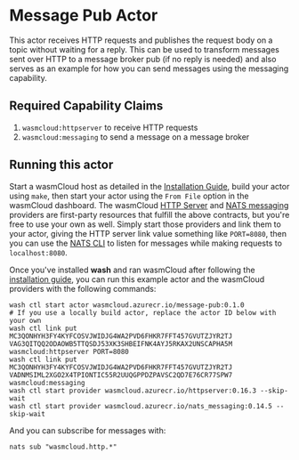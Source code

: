 # Message Pub Actor

This actor receives HTTP requests and publishes the request body on a topic without waiting for a reply. This can be used to transform messages sent over HTTP to a message broker pub (if no reply is needed) and also serves as an example for how you can send messages using the messaging capability.

## Required Capability Claims
1. `wasmcloud:httpserver` to receive HTTP requests
1. `wasmcloud:messaging` to send a message on a message broker

## Running this actor
Start a wasmCloud host as detailed in the [Installation Guide](https://wasmcloud.dev/overview/installation/), build your actor using `make`, then start your actor using the `From File` option in the wasmCloud dashboard. The wasmCloud [HTTP Server](https://github.com/wasmCloud/capability-providers/tree/main/httpserver-rs) and [NATS messaging](https://github.com/wasmCloud/capability-providers/tree/main/nats) providers are first-party resources that fulfill the above contracts, but you're free to use your own as well. Simply start those providers and link them to your actor, giving the HTTP server link value something like `PORT=8080`, then you can use the [NATS CLI](https://github.com/nats-io/natscli) to listen for messages while making requests to `localhost:8080`.

Once you've installed **wash** and ran wasmCloud after following the [installation guide](https://wasmcloud.dev/overview/installation/), you can run this example actor and the wasmCloud providers with the following commands:
```
wash ctl start actor wasmcloud.azurecr.io/message-pub:0.1.0
# If you use a locally build actor, replace the actor ID below with your own
wash ctl link put MC3QONHYH3FY4KYFCOSVJWIDJG4WA2PVD6FHKR7FFT457GVUTZJYR2TJ VAG3QITQQ2ODAOWB5TTQSDJ53XK3SHBEIFNK4AYJ5RKAX2UNSCAPHA5M wasmcloud:httpserver PORT=8080
wash ctl link put MC3QONHYH3FY4KYFCOSVJWIDJG4WA2PVD6FHKR7FFT457GVUTZJYR2TJ VADNMSIML2XGO2X4TPIONTIC55R2UUQGPPDZPAVSC2QD7E76CR77SPW7 wasmcloud:messaging
wash ctl start provider wasmcloud.azurecr.io/httpserver:0.16.3 --skip-wait
wash ctl start provider wasmcloud.azurecr.io/nats_messaging:0.14.5 --skip-wait
```

And you can subscribe for messages with:
```
nats sub "wasmcloud.http.*"
```